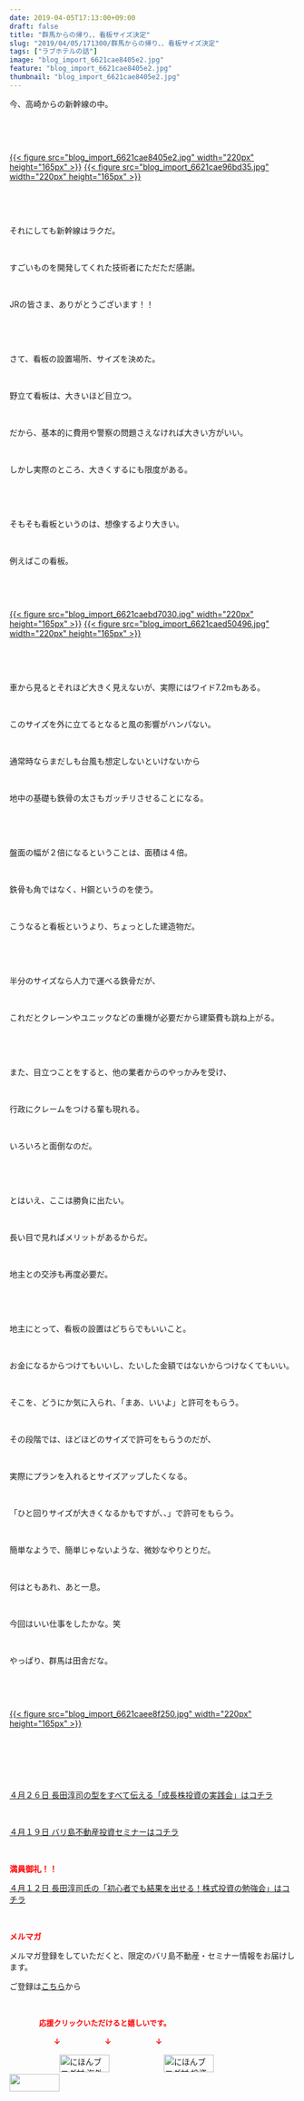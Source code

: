 ```yaml
---
date: 2019-04-05T17:13:00+09:00
draft: false
title: "群馬からの帰り、、看板サイズ決定"
slug: "2019/04/05/171300/群馬からの帰り、、看板サイズ決定"
tags: ["ラブホテルの話"]
image: "blog_import_6621cae8405e2.jpg"
feature: "blog_import_6621cae8405e2.jpg"
thumbnail: "blog_import_6621cae8405e2.jpg"
---
```

<p>今、高崎からの新幹線の中。</p><p> </p><p> </p><p><a href="blog_import_6621cae8405e2.jpg">{{< figure src="blog_import_6621cae8405e2.jpg" width="220px" height="165px" >}}</a> <a href="blog_import_6621cae96bd35.jpg">{{< figure src="blog_import_6621cae96bd35.jpg" width="220px" height="165px" >}}</a></p><p> </p><p> </p><p>それにしても新幹線はラクだ。</p><p> </p><p>すごいものを開発してくれた技術者にただただ感謝。</p><p> </p><p>JRの皆さま、ありがとうございます！！</p><p> </p><p> </p><p>さて、看板の設置場所、サイズを決めた。</p><p> </p><p>野立て看板は、大きいほど目立つ。</p><p> </p><p>だから、基本的に費用や警察の問題さえなければ大きい方がいい。</p><p> </p><p>しかし実際のところ、大きくするにも限度がある。</p><p> </p><p> </p><p>そもそも看板というのは、想像するより大きい。</p><p> </p><p>例えばこの看板。</p><p> </p><p> </p><p><a href="blog_import_6621caebd7030.jpg">{{< figure src="blog_import_6621caebd7030.jpg" width="220px" height="165px" >}}</a> <a href="blog_import_6621caed50496.jpg">{{< figure src="blog_import_6621caed50496.jpg" width="220px" height="165px" >}}</a></p><p> </p><p> </p><p>車から見るとそれほど大きく見えないが、実際にはワイド7.2mもある。</p><p> </p><p>このサイズを外に立てるとなると風の影響がハンパない。</p><p> </p><p>通常時ならまだしも台風も想定しないといけないから</p><p> </p><p>地中の基礎も鉄骨の太さもガッチリさせることになる。</p><p> </p><p> </p><p>盤面の幅が２倍になるということは、面積は４倍。</p><p> </p><p>鉄骨も角ではなく、H鋼というのを使う。</p><p> </p><p>こうなると看板というより、ちょっとした建造物だ。</p><p> </p><p> </p><p>半分のサイズなら人力で運べる鉄骨だが、</p><p> </p><p>これだとクレーンやユニックなどの重機が必要だから建築費も跳ね上がる。</p><p> </p><p> </p><p>また、目立つことをすると、他の業者からのやっかみを受け、</p><p> </p><p>行政にクレームをつける輩も現れる。</p><p> </p><p>いろいろと面倒なのだ。</p><p> </p><p> </p><p>とはいえ、ここは勝負に出たい。</p><p> </p><p>長い目で見ればメリットがあるからだ。</p><p> </p><p>地主との交渉も再度必要だ。</p><p> </p><p> </p><p>地主にとって、看板の設置はどちらでもいいこと。</p><p> </p><p>お金になるからつけてもいいし、たいした金額ではないからつけなくてもいい。</p><p> </p><p>そこを、どうにか気に入られ、「まあ、いいよ」と許可をもらう。</p><p> </p><p>その段階では、ほどほどのサイズで許可をもらうのだが、</p><p> </p><p>実際にプランを入れるとサイズアップしたくなる。</p><p> </p><p>「ひと回りサイズが大きくなるかもですが、、」で許可をもらう。</p><p> </p><p>簡単なようで、簡単じゃないような、微妙なやりとりだ。</p><p> </p><p>何はともあれ、あと一息。</p><p> </p><p>今回はいい仕事をしたかな。笑</p><p> </p><p>やっぱり、群馬は田舎だな。</p><p> </p><p> </p><p><a href="blog_import_6621caee8f250.jpg">{{< figure src="blog_import_6621caee8f250.jpg" width="220px" height="165px" >}}</a></p><p> </p><p> </p><p> </p><p><a href="entry-12450322392.html" target="_blank">４月２６日 長田淳司の型をすべて伝える「成長株投資の実践会」はコチラ</a></p><p> </p><p><a href="entry-12450684266.html" target="_blank">４月１９日 バリ島不動産投資セミナーはコチラ</a></p><p> </p><p><span style="font-weight: bold;"><span style="color: rgb(255, 0, 0);">満員御礼！！</span></span></p><p><a href="entry-12449654667.html" target="_blank">４月１２日 長田淳司氏の「初心者でも結果を出せる！株式投資の勉強会」はコチラ</a></p><p> </p><p><span style="font-weight: bold;"><span style="color: rgb(255, 0, 0);">メルマガ</span></span></p><p>メルマガ登録をしていただくと、限定のバリ島不動産・セミナー情報をお届けします。</p><p>ご登録は<a href="f9eeVI" target="_blank">こちら</a>から</p><p style="text-align: center;"> </p><p><font color="#ff0000" size="2"><strong>　　　　応援クリックいただけると嬉しいです。</strong></font></p><p><font color="#ff0000" size="2"><strong>　　　　　　↓　　　　　　↓　　　　　　↓</strong></font></p><p><a href="ranking.html?p_cid=01260127" id="&amp;blogmura_banner"><img alt="にほんブログ村 海外生活ブログ バリ島情報へ" border="0" height="31" src="data:image/svg+xml;charset=utf-8,%3Csvg%20xmlns%3D%22http%3A%2F%2Fwww.w3.org%2F2000%2Fsvg%22%20title%3D%22Placeholder%20for%20Images%22%20role%3D%22presentation%22%20viewBox%3D%220%200%2088%2031%22%20%2F%3E" width="88" data-src="//overseas.blogmura.com/bali/img/bali88_31.gif" style="aspect-ratio: auto 88 / 31;"/><noscript><img alt="にほんブログ村 海外生活ブログ バリ島情報へ" border="0" height="31" src="//overseas.blogmura.com/bali/img/bali88_31.gif" width="88"></noscript></a>  <a href="ranking.html?p_cid=01260127" id="&amp;blogmura_banner"><img alt="にほんブログ村 投資ブログ 不動産投資へ" border="0" height="31" src="data:image/svg+xml;charset=utf-8,%3Csvg%20xmlns%3D%22http%3A%2F%2Fwww.w3.org%2F2000%2Fsvg%22%20title%3D%22Placeholder%20for%20Images%22%20role%3D%22presentation%22%20viewBox%3D%220%200%2088%2031%22%20%2F%3E" width="88" data-src="//investment.blogmura.com/hudousantoushi/img/hudousantoushi88_31.gif" style="aspect-ratio: auto 88 / 31;"/><noscript><img alt="にほんブログ村 投資ブログ 不動産投資へ" border="0" height="31" src="//investment.blogmura.com/hudousantoushi/img/hudousantoushi88_31.gif" width="88"></noscript></a> <a href="link.php?1804582" title="人気ブログランキングへ"><img border="0" height="31" src="data:image/svg+xml;charset=utf-8,%3Csvg%20xmlns%3D%22http%3A%2F%2Fwww.w3.org%2F2000%2Fsvg%22%20title%3D%22Placeholder%20for%20Images%22%20role%3D%22presentation%22%20viewBox%3D%220%200%2088%2031%22%20%2F%3E" width="88" data-src="https://blog.with2.net/img/banner/banner_22.gif" style="aspect-ratio: auto 88 / 31;"/><noscript><img border="0" height="31" src="https://blog.with2.net/img/banner/banner_22.gif" width="88"></noscript></a></p><p> </p>

